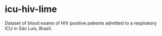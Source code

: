 # icu-hiv-lime
Dataset of blood exams of HIV positive patients admitted to a respiratory ICU in São Luís, Brazil.
